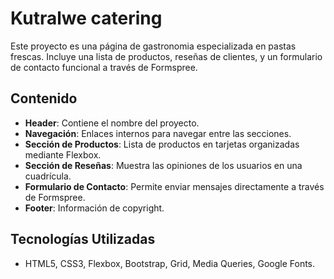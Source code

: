 # Kutralwe catering

Este proyecto es una página de gastronomia especializada en pastas frescas. Incluye una lista de productos, reseñas de clientes, y un formulario de contacto funcional a través de Formspree.

## Contenido

- **Header**: Contiene el nombre del proyecto.
- **Navegación**: Enlaces internos para navegar entre las secciones.
- **Sección de Productos**: Lista de productos en tarjetas organizadas mediante Flexbox.
- **Sección de Reseñas**: Muestra las opiniones de los usuarios en una cuadrícula.
- **Formulario de Contacto**: Permite enviar mensajes directamente a través de Formspree.
- **Footer**: Información de copyright.

## Tecnologías Utilizadas

- HTML5, CSS3, Flexbox, Bootstrap, Grid, Media Queries, Google Fonts.
